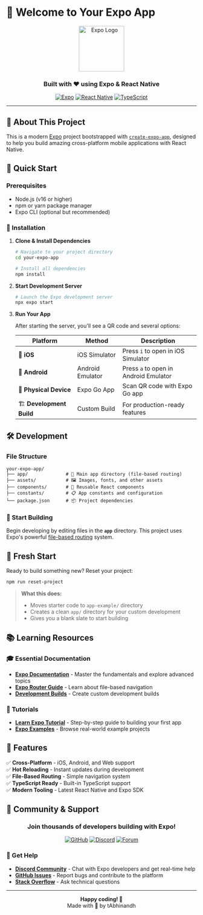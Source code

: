 # 🚀 Welcome to Your Expo App

<div align="center">
  <img src="https://encrypted-tbn0.gstatic.com/images?q=tbn:ANd9GcSv5QItWE-mqhM2g0FY8Kr131kYfpfcLd7GGw&s" width="120" alt="Expo Logo" />
  <h3>Built with ❤️ using Expo & React Native</h3>
  
  [![Expo](https://img.shields.io/badge/Expo-000020?style=for-the-badge&logo=expo&logoColor=white)](https://expo.dev)
  [![React Native](https://img.shields.io/badge/React_Native-20232A?style=for-the-badge&logo=react&logoColor=61DAFB)](https://reactnative.dev)
  [![TypeScript](https://img.shields.io/badge/TypeScript-007ACC?style=for-the-badge&logo=typescript&logoColor=white)](https://www.typescriptlang.org/)
</div>

---

## 📱 About This Project

This is a modern [Expo](https://expo.dev) project bootstrapped with [`create-expo-app`](https://www.npmjs.com/package/create-expo-app), designed to help you build amazing cross-platform mobile applications with React Native.

## 🎯 Quick Start

### Prerequisites
- Node.js (v16 or higher)
- npm or yarn package manager
- Expo CLI (optional but recommended)

### 🔧 Installation

1. **Clone & Install Dependencies**
   ```bash
   # Navigate to your project directory
   cd your-expo-app
   
   # Install all dependencies
   npm install
   ```

2. **Start Development Server**
   ```bash
   # Launch the Expo development server
   npx expo start
   ```

3. **Run Your App**
   
   After starting the server, you'll see a QR code and several options:

   | Platform | Method | Description |
   |----------|--------|-------------|
   | 📱 **iOS** | iOS Simulator | Press `i` to open in iOS Simulator |
   | 🤖 **Android** | Android Emulator | Press `a` to open in Android Emulator |
   | 📲 **Physical Device** | Expo Go App | Scan QR code with Expo Go app |
   | 🏗️ **Development Build** | Custom Build | For production-ready features |

## 🛠️ Development

### File Structure
```
your-expo-app/
├── app/              # 📁 Main app directory (file-based routing)
├── assets/           # 🖼️ Images, fonts, and other assets
├── components/       # 🧩 Reusable React components
├── constants/        # 📋 App constants and configuration
└── package.json      # 📦 Project dependencies
```

### 🎨 Start Building
Begin developing by editing files in the **`app`** directory. This project uses Expo's powerful [file-based routing](https://docs.expo.dev/router/introduction/) system.

## 🔄 Fresh Start

Ready to build something new? Reset your project:

```bash
npm run reset-project
```

> **What this does:**
> - Moves starter code to `app-example/` directory
> - Creates a clean `app/` directory for your custom development
> - Gives you a blank slate to start building

## 📚 Learning Resources

### 🎓 Essential Documentation
- **[Expo Documentation](https://docs.expo.dev/)** - Master the fundamentals and explore advanced topics
- **[Expo Router Guide](https://docs.expo.dev/router/introduction/)** - Learn about file-based navigation
- **[Development Builds](https://docs.expo.dev/develop/development-builds/introduction/)** - Create custom development builds

### 🎯 Tutorials
- **[Learn Expo Tutorial](https://docs.expo.dev/tutorial/introduction/)** - Step-by-step guide to building your first app
- **[Expo Examples](https://github.com/expo/examples)** - Browse real-world example projects

## 🌟 Features

✅ **Cross-Platform** - iOS, Android, and Web support  
✅ **Hot Reloading** - Instant updates during development  
✅ **File-Based Routing** - Simple navigation system  
✅ **TypeScript Ready** - Built-in TypeScript support  
✅ **Modern Tooling** - Latest React Native and Expo SDK  

## 🤝 Community & Support

<div align="center">

### Join thousands of developers building with Expo!

[![GitHub](https://img.shields.io/badge/GitHub-181717?style=for-the-badge&logo=github&logoColor=white)](https://github.com/Abhinandh05)
[![Discord](https://img.shields.io/badge/Discord-5865F2?style=for-the-badge&logo=discord&logoColor=white)](https://chat.expo.dev)
[![Forum](https://img.shields.io/badge/Forum-000000?style=for-the-badge&logo=expo&logoColor=white)](https://forums.expo.dev)

</div>

### 💬 Get Help
- **[Discord Community](https://chat.expo.dev)** - Chat with Expo developers and get real-time help
- **[GitHub Issues](https://github.com/Abhinandh05)** - Report bugs and contribute to the platform
- **[Stack Overflow](https://stackoverflow.com/questions/tagged/expo)** - Ask technical questions

---

<div align="center">
  <p>
    <strong>Happy coding! 🎉</strong><br>
    Made with 💙 by tAbhinandh
  </p>
</div>

